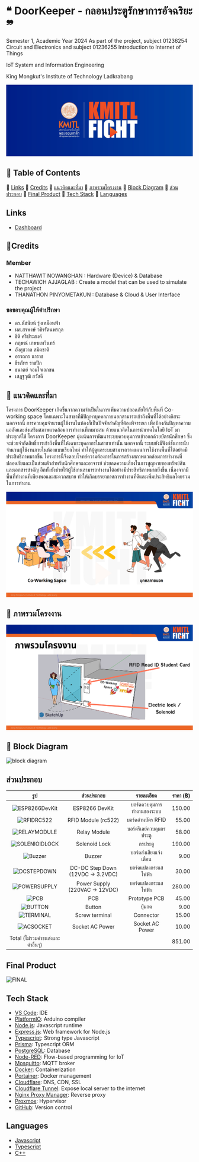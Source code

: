 # ❝ DoorKeeper - กลอนประตูรักษาการอัจฉริยะ ❞

Semester 1, Academic Year 2024
As part of the project, subject 01236254 Circuit and Electronics and subject 01236255 Introduction to Internet of Things

IoT System and Information Engineering

King Mongkut's Institute of Technology Ladkrabang

![My Project Screenshot](image/kmitlfight.png)

## 📁 Table of Contents

  🔸 [Links](#links)
  🔸 [Credits](#Credits)
  🔸 [แนวคิดและที่มา](#แนวคิดและที่มา)
  🔸 [ภาพรวมโครงงาน](#ภาพรวมโครงงาน)
  🔸 [Block Diagram](#block-diagram)
  🔸 [ส่วนประกอบ](#ส่วนประกอบ)
  🔸 [Final Product](#final-product)
  🔸 [Tech Stack](#tech-stack)
  🔸 [Languages](#languages)

## Links

- [Dashboard](https://doornot.fakepng.dev/ui)

## 📍Credits

### Member
- NATTHAWIT NOWANGHAN : Hardware (Device) & Database
- TECHAWICH  AJJAGLAB : Create a model that can be used to simulate the project
- THANATHON  PINYOMETAKUN : Database & Cloud & User Interface  


### ขอขอบคุณผู้ให้คำปรึกษา
- ดร.นัชนัยน์ รุ่งเหมือนฟ้า
- ผศ.สรพงษ์ วชิรรัตนพรกุล
- ธิติ ศรีประสงค์
- กฤษณ์ เกษมเทวินทร์
- อังศุชวาล	สมิตชาติ
- อรรถกร นาราช
- ธีรภัทร	ราชปัก
- ธนาตย์ จอมใจเอกขน
- เสฎฐวุฒิ สวัสดี
  

## 📍 แนวคิดและที่มา

โครงการ DoorKeeper เกิดขึ้นจากความจำเป็นในการเพิ่มความปลอดภัยให้กับพื้นที่ Co-working space โดยเฉพาะในสาขาที่มีปัญหาบุคคลภายนอกสามารถเข้าถึงพื้นที่ได้อย่างอิสระ นอกจากนี้ การควบคุมจำนวนผู้ใช้งานในห้องก็เป็นปัจจัยสำคัญที่ต้องพิจารณา เพื่อป้องกันปัญหาความแออัดและส่งเสริมสภาพแวดล้อมการทำงานที่เหมาะสม ด้วยแนวคิดในการนำเทคโนโลยี IoT มาประยุกต์ใช้ โครงการ DoorKeeper มุ่งเน้นการพัฒนาระบบควบคุมการเข้าออกด้วยบัตรนักศึกษา ซึ่งจะช่วยจำกัดสิทธิ์การเข้าถึงพื้นที่ให้เฉพาะบุคลากรในสาขาเท่านั้น นอกจากนี้ ระบบยังมีฟังก์ชันการนับจำนวนผู้ใช้งานภายในห้องแบบเรียลไทม์ ทำให้ผู้ดูแลระบบสามารถวางแผนการใช้งานพื้นที่ได้อย่างมีประสิทธิภาพมากขึ้น โครงการนี้จึงตอบโจทย์ความต้องการในการสร้างสภาพแวดล้อมการทำงานที่ปลอดภัยและเป็นส่วนตัวสำหรับนักศึกษาและอาจารย์ ช่วยลดความเสี่ยงในการสูญหายของทรัพย์สินและเอกสารสำคัญ อีกทั้งยังช่วยให้ผู้ใช้งานสามารถทำงานได้อย่างมีประสิทธิภาพมากยิ่งขึ้น เนื่องจากมีพื้นที่ทำงานที่เพียงพอและสะดวกสบาย ทำให้เกิดบรรยากาศการทำงานที่ดีและเพิ่มประสิทธิผลโดยรวมในการทำงาน

![My Project Screenshot](image/image3.png) 

## 📍 ภาพรวมโครงงาน

![My Project Screenshot](image/image2.png) 

## 📍 Block Diagram

![block diagram](/assets/BlockDiagram.png)

## ส่วนประกอบ

|                     รูป                      |            ส่วนประกอบ             |         รายละเอียด         | ราคา (฿) |
| :------------------------------------------: | :-------------------------------: | :------------------------: | -------: |
| ![ESP8266DevKit](/assets/ESP8266DevKit.webp) |          ESP8266 DevKit           | บอร์ดควบคุมการทำงานของระบบ |   150.00 |
|     ![RFIDRC522](/assets/RFIDRC522.jpg)      |        RFID Module (rc522)        |     บอร์ดอ่านบัตร RFID     |    55.00 |
|   ![RELAYMODULE](/assets/RELAYMODULE.jpg)    |           Relay Module            |  บอร์ดรีเลย์ควบคุมกรประตู  |    58.00 |
| ![SOLENIOIDLOCK](/assets/SOLENOIDLOCK.webp)  |           Solenoid Lock           |          กรประตู           |   190.00 |
|        ![Buzzer](/assets/BUZZER.jpg)         |              Buzzer               |   บอร์ดส่งเสียงแจ้งเตือน   |     9.00 |
|    ![DCSTEPDOWN](/assets/DCSTEPDOWN.jpg)     | DC-DC Step Down (12VDC -> 3.2VDC) |    บอร์ดแปลงกระแสไฟฟ้า     |    30.00 |
|   ![POWERSUPPLY](/assets/POWERSUPPLY.jpg)    |  Power Supply (220VAC -> 12VDC)   |    บอร์ดแปลงกระแสไฟฟ้า     |   280.00 |
|           ![PCB](/assets/PCB.jpg)            |                PCB                |       Prototype PCB        |    45.00 |
|        ![BUTTON](/assets/BUTTON.webp)        |              Button               |           ปุ่มกด           |     9.00 |
|      ![TERMINAL](/assets/TERMINAL.jpg)       |          Screw terminal           |         Connector          |    15.00 |
|      ![ACSOCKET](/assets/ACSOCKET.jpg)       |          Socket AC Power          |      Socket AC Power       |    10.00 |
|      Total (ไม่รวมค่าขนส่งและค่าอื่นๆ)       |                                   |                            |   851.00 |

## Final Product

![FINAL](/assets/FINAL.jpg)

## Tech Stack

- [VS Code](https://code.visualstudio.com/): IDE
- [PlatformIO](https://platformio.org/): Arduino compiler
- [Node.js](https://nodejs.org/en/): Javascript runtime
- [Express.js](https://expressjs.com/): Web framework for Node.js
- [Typescript](https://www.typescriptlang.org/): Strong type Javascript
- [Prisma](https://www.prisma.io/): Typescript ORM
- [PostgreSQL](https://www.postgresql.org/): Database
- [Node-RED](https://nodered.org/): Flow-based programming for IoT
- [Mosquitto](https://mosquitto.org/): MQTT broker
- [Docker](https://www.docker.com/): Containerization
- [Portainer](https://www.portainer.io/): Docker management
- [Cloudflare](https://www.cloudflare.com/): DNS, CDN, SSL
- [Cloudflare Tunnel](https://www.cloudflare.com/products/tunnel/): Expose local server to the internet
- [Nginx Proxy Manager](https://nginxproxymanager.com/): Reverse proxy
- [Proxmox](https://www.proxmox.com/en/): Hypervisor
- [GitHub](https://github.com): Version control

## Languages

- [Javascript](https://developer.mozilla.org/en-US/docs/Web/JavaScript)
- [Typescript](https://www.typescriptlang.org/)
- [C++](https://en.wikipedia.org/wiki/C%2B%2B)

